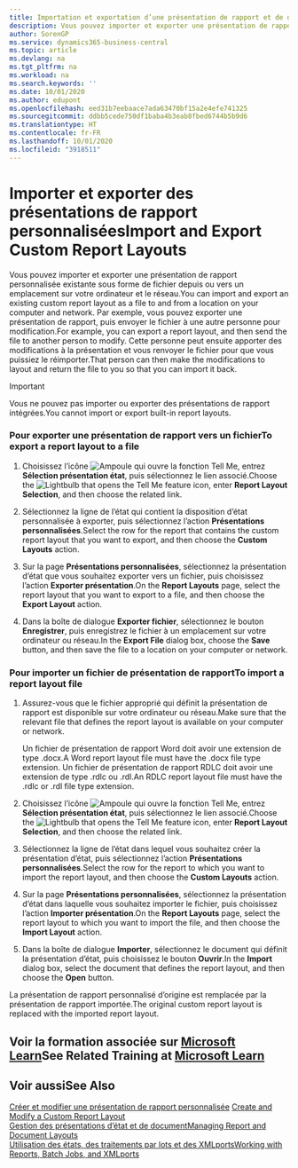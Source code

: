 ```yaml
---
title: Importation et exportation d’une présentation de rapport et de document | Microsoft Docs
description: Vous pouvez importer et exporter une présentation de rapport personnalisée existante sous forme de fichier depuis ou vers un emplacement sur votre ordinateur et le réseau.
author: SorenGP
ms.service: dynamics365-business-central
ms.topic: article
ms.devlang: na
ms.tgt_pltfrm: na
ms.workload: na
ms.search.keywords: ''
ms.date: 10/01/2020
ms.author: edupont
ms.openlocfilehash: eed31b7eebaace7ada63470bf15a2e4efe741325
ms.sourcegitcommit: ddbb5cede750df1baba4b3eab8fbed6744b5b9d6
ms.translationtype: HT
ms.contentlocale: fr-FR
ms.lasthandoff: 10/01/2020
ms.locfileid: "3918511"
---
```

# <a name="import-and-export-custom-report-layouts"></a><span data-ttu-id="8a53c-103">Importer et exporter des présentations de rapport personnalisées</span><span class="sxs-lookup"><span data-stu-id="8a53c-103">Import and Export Custom Report Layouts</span></span>
<span data-ttu-id="8a53c-104">Vous pouvez importer et exporter une présentation de rapport personnalisée existante sous forme de fichier depuis ou vers un emplacement sur votre ordinateur et le réseau.</span><span class="sxs-lookup"><span data-stu-id="8a53c-104">You can import and export an existing custom report layout as a file to and from a location on your computer and network.</span></span> <span data-ttu-id="8a53c-105">Par exemple, vous pouvez exporter une présentation de rapport, puis envoyer le fichier à une autre personne pour modification.</span><span class="sxs-lookup"><span data-stu-id="8a53c-105">For example, you can export a report layout, and then send the file to another person to modify.</span></span> <span data-ttu-id="8a53c-106">Cette personne peut ensuite apporter des modifications à la présentation et vous renvoyer le fichier pour que vous puissiez le réimporter.</span><span class="sxs-lookup"><span data-stu-id="8a53c-106">That person can then make the modifications to layout and return the file to you so that you can import it back.</span></span>  

> [!IMPORTANT]  
>  <span data-ttu-id="8a53c-107">Vous ne pouvez pas importer ou exporter des présentations de rapport intégrées.</span><span class="sxs-lookup"><span data-stu-id="8a53c-107">You cannot import or export built-in report layouts.</span></span>  

### <a name="to-export-a-report-layout-to-a-file"></a><span data-ttu-id="8a53c-108">Pour exporter une présentation de rapport vers un fichier</span><span class="sxs-lookup"><span data-stu-id="8a53c-108">To export a report layout to a file</span></span>  

1.  <span data-ttu-id="8a53c-109">Choisissez l’icône ![Ampoule qui ouvre la fonction Tell Me](media/ui-search/search_small.png "Dites-moi ce que vous voulez faire"), entrez **Sélection présentation état**, puis sélectionnez le lien associé.</span><span class="sxs-lookup"><span data-stu-id="8a53c-109">Choose the ![Lightbulb that opens the Tell Me feature](media/ui-search/search_small.png "Tell me what you want to do") icon, enter **Report Layout Selection**, and then choose the related link.</span></span>  

2.  <span data-ttu-id="8a53c-110">Sélectionnez la ligne de l’état qui contient la disposition d’état personnalisée à exporter, puis sélectionnez l’action **Présentations personnalisées**.</span><span class="sxs-lookup"><span data-stu-id="8a53c-110">Select the row for the report that contains the custom report layout that you want to export, and then choose the **Custom Layouts** action.</span></span>  

3.  <span data-ttu-id="8a53c-111">Sur la page **Présentations personnalisées**, sélectionnez la présentation d’état que vous souhaitez exporter vers un fichier, puis choisissez l’action **Exporter présentation**.</span><span class="sxs-lookup"><span data-stu-id="8a53c-111">On the **Report Layouts** page, select the report layout that you want to export to a file, and then choose the **Export Layout** action.</span></span>  

4.  <span data-ttu-id="8a53c-112">Dans la boîte de dialogue **Exporter fichier**, sélectionnez le bouton **Enregistrer**, puis enregistrez le fichier à un emplacement sur votre ordinateur ou réseau.</span><span class="sxs-lookup"><span data-stu-id="8a53c-112">In the **Export File** dialog box, choose the **Save** button, and then save the file to a location on your computer or network.</span></span>  

### <a name="to-import-a-report-layout-file"></a><span data-ttu-id="8a53c-113">Pour importer un fichier de présentation de rapport</span><span class="sxs-lookup"><span data-stu-id="8a53c-113">To import a report layout file</span></span>  

1.  <span data-ttu-id="8a53c-114">Assurez-vous que le fichier approprié qui définit la présentation de rapport est disponible sur votre ordinateur ou réseau.</span><span class="sxs-lookup"><span data-stu-id="8a53c-114">Make sure that the relevant file that defines the report layout is available on your computer or network.</span></span>  

     <span data-ttu-id="8a53c-115">Un fichier de présentation de rapport Word doit avoir une extension de type .docx.</span><span class="sxs-lookup"><span data-stu-id="8a53c-115">A Word report layout file must have the .docx file type extension.</span></span> <span data-ttu-id="8a53c-116">Un fichier de présentation de rapport RDLC doit avoir une extension de type .rdlc ou .rdl.</span><span class="sxs-lookup"><span data-stu-id="8a53c-116">An RDLC report layout file must have the .rdlc or .rdl file type extension.</span></span>  

2.  <span data-ttu-id="8a53c-117">Choisissez l’icône ![Ampoule qui ouvre la fonction Tell Me](media/ui-search/search_small.png "Dites-moi ce que vous voulez faire"), entrez **Sélection présentation état**, puis sélectionnez le lien associé.</span><span class="sxs-lookup"><span data-stu-id="8a53c-117">Choose the ![Lightbulb that opens the Tell Me feature](media/ui-search/search_small.png "Tell me what you want to do") icon, enter **Report Layout Selection**, and then choose the related link.</span></span>  

3.  <span data-ttu-id="8a53c-118">Sélectionnez la ligne de l’état dans lequel vous souhaitez créer la présentation d’état, puis sélectionnez l’action **Présentations personnalisées**.</span><span class="sxs-lookup"><span data-stu-id="8a53c-118">Select the row for the report to which you want to import the report layout, and then choose the **Custom Layouts** action.</span></span>  

4.  <span data-ttu-id="8a53c-119">Sur la page **Présentations personnalisées**, sélectionnez la présentation d’état dans laquelle vous souhaitez importer le fichier, puis choisissez l’action **Importer présentation**.</span><span class="sxs-lookup"><span data-stu-id="8a53c-119">On the **Report Layouts** page, select the report layout to which you want to import the file, and then choose the **Import Layout** action.</span></span>  

5.  <span data-ttu-id="8a53c-120">Dans la boîte de dialogue **Importer**, sélectionnez le document qui définit la présentation d’état, puis choisissez le bouton **Ouvrir**.</span><span class="sxs-lookup"><span data-stu-id="8a53c-120">In the **Import** dialog box, select the document that defines the report layout, and then choose the **Open** button.</span></span>  

 <span data-ttu-id="8a53c-121">La présentation de rapport personnalisé d’origine est remplacée par la présentation de rapport importée.</span><span class="sxs-lookup"><span data-stu-id="8a53c-121">The original custom report layout is replaced with the imported report layout.</span></span>  

## <a name="see-related-training-at-microsoft-learn"></a><span data-ttu-id="8a53c-122">Voir la formation associée sur [Microsoft Learn](/learn/modules/change-documents-dynamics-365-business-central/index)</span><span class="sxs-lookup"><span data-stu-id="8a53c-122">See Related Training at [Microsoft Learn](/learn/modules/change-documents-dynamics-365-business-central/index)</span></span>

## <a name="see-also"></a><span data-ttu-id="8a53c-123">Voir aussi</span><span class="sxs-lookup"><span data-stu-id="8a53c-123">See Also</span></span>  
 <span data-ttu-id="8a53c-124">[Créer et modifier une présentation de rapport personnalisée](ui-how-create-custom-report-layout.md) </span><span class="sxs-lookup"><span data-stu-id="8a53c-124">[Create and Modify a Custom Report Layout](ui-how-create-custom-report-layout.md) </span></span>  
 [<span data-ttu-id="8a53c-125">Gestion des présentations d’état et de document</span><span class="sxs-lookup"><span data-stu-id="8a53c-125">Managing Report and Document Layouts</span></span>](ui-manage-report-layouts.md)  
 [<span data-ttu-id="8a53c-126">Utilisation des états, des traitements par lots et des XMLports</span><span class="sxs-lookup"><span data-stu-id="8a53c-126">Working with Reports, Batch Jobs, and XMLports</span></span>](ui-work-report.md)    
